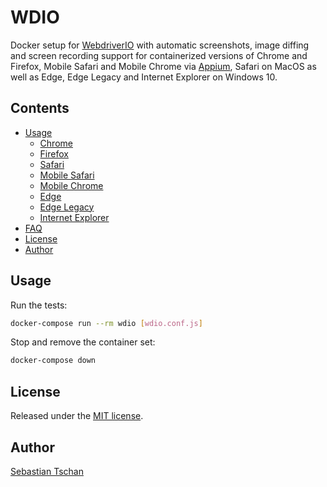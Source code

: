 # WDIO

Docker setup for [WebdriverIO](https://webdriver.io/) with automatic
screenshots, image diffing and screen recording support for containerized
versions of Chrome and Firefox, Mobile Safari and Mobile Chrome via
[Appium](https://appium.io/), Safari on MacOS as well as Edge, Edge Legacy and
Internet Explorer on Windows 10.

## Contents

- [Usage](#usage)
  - [Chrome](docs/chrome.md)
  - [Firefox](docs/firefox.md)
  - [Safari](docs/safari.md)
  - [Mobile Safari](docs/mobile-safari.md)
  - [Mobile Chrome](docs/mobile-chrome.md)
  - [Edge](docs/edge.md)
  - [Edge Legacy](docs/edge-legacy.md)
  - [Internet Explorer](docs/internet-explorer.md)
- [FAQ](docs/FAQ.md)
- [License](#license)
- [Author](#author)

## Usage

Run the tests:

```sh
docker-compose run --rm wdio [wdio.conf.js]
```

Stop and remove the container set:

```sh
docker-compose down
```

## License

Released under the [MIT license](https://opensource.org/licenses/MIT).

## Author

[Sebastian Tschan](https://blueimp.net/)
